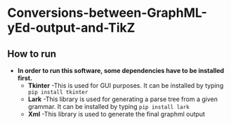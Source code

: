 # Conversions-between-GraphML-yEd-output-and-TikZ

## How to run
   - **In order to run this software, some dependencies have to be installed first.**
	 - **Tkinter**
	   -This is used for GUI purposes. It can be installed by typing ` pip install tkinter`
	 - **Lark**
	   -This library is used for generating a parse tree from a given grammar. It can be installed by typing `pip install lark`
	 - **Xml**
	   -This library is used to generate the final graphml output


